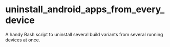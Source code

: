 # uninstall_android_apps_from_every_device
A handy Bash script to uninstall several build variants from several running devices at once.
